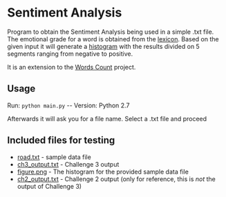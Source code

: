 # Sentiment Analysis

Program to obtain the Sentiment Analysis being used in a simple .txt file.
The emotional grade for a word is obtained from the [lexicon](sent_lexicon.csv).
Based on the given input it will generate a [histogram](figure.png) with
the results divided on 5 segments ranging from negative to positive.

It is an extension to the [Words Count](../Assigment2) project.

## Usage

Run: `python main.py` --
Version: Python 2.7

Afterwards it will ask you for a file name. Select a .txt file and proceed

## Included files for testing

- [road.txt](road.txt) - sample data file
- [ch3_output.txt](ch3_output.txt) - Challenge 3 output
- [figure.png](figure.png) - The histogram for the provided sample data file
- [ch2_output.txt](ch2_output.txt) - Challenge 2 output (only for reference, this is *not* the output of Challenge 3)

